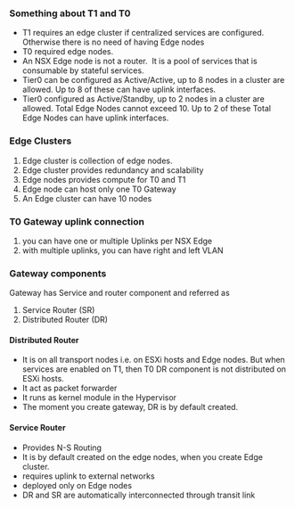 ### Something about T1 and T0
- T1 requires an edge cluster if centralized services are configured. Otherwise there is no need of having Edge nodes
- T0 required edge nodes.
- An NSX Edge node is not a router.  It is a pool of services that is consumable by stateful services.
- Tier0 can be configured as Active/Active, up to 8 nodes in a cluster are allowed. Up to 8 of these can have uplink interfaces.
- Tier0 configured as Active/Standby, up to 2 nodes in a cluster are allowed. Total Edge Nodes cannot exceed 10. Up to 2 of these Total Edge Nodes can have uplink interfaces.

### Edge Clusters
1. Edge cluster is collection of edge nodes.
2. Edge cluster provides redundancy and scalability
3. Edge nodes provides compute for T0 and T1
4. Edge node can host only one T0 Gateway
5. An Edge cluster can have 10 nodes

### T0 Gateway uplink connection
1. you can have one or multiple Uplinks per NSX Edge
2. with multiple uplinks, you can have right and left VLAN

### Gateway components

Gateway has Service and router component and referred as
1. Service Router (SR)
2. Distributed Router (DR)

#### Distributed Router
- It is on all transport nodes i.e. on ESXi hosts and Edge nodes. But when services are enabled on T1, then T0 DR component is not distributed on ESXi hosts.
- It act as packet forwarder
- It runs as kernel module in the Hypervisor
- The moment you create gateway, DR is by default created.

#### Service Router
- Provides N-S Routing
- It is by default created on the edge nodes, when you create Edge cluster.
- requires uplink to external networks
- deployed only on Edge nodes
- DR and SR are automatically interconnected through transit link